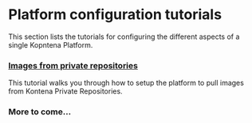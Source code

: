 # Platform configuration tutorials

This section lists the tutorials for configuring the different aspects of a single Kopntena Platform.

### [Images from private repositories](configure-platform/images-from-private-repo.md)

This tutorial walks you through how to setup the platform to pull images from Kontena Private Repositories.

### More to come...